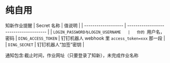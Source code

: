# 纯自用
知新作业提醒
| Secret 名称           | 值说明                                    |
| ------------------- | -------------------------------------- |
| `LOGIN_PASSWORD与LOGIN_USERNAME   |   你的 `用户名，密码
| `DING_ACCESS_TOKEN` | 钉钉机器人 webhook 里 `access_token=xxx` 那一段 |
| `DING_SECRET`       | 钉钉机器人“加签”密钥                            |

通知包含:截止时间，作业网址（只要登录了知新），未完成作业名称
